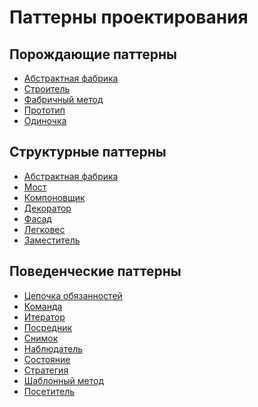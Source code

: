 # Паттерны проектирования 

## Порождающие паттерны

* [Абстрактная фабрика]()
* [Строитель]()
* [Фабричный метод]()
* [Прототип]()
* [Одиночка]()

## Структурные паттерны

* [Абстрактная фабрика]() 
* [Мост]()
* [Компоновщик ]()
* [Декоратор ]()
* [Фасад ]()
* [Легковес ]()
* [Заместитель ]()

## Поведенческие паттерны

* [Цепочка обязанностей ]()
* [Команда ]()
* [Итератор ]()
* [Посредник ]()
* [Снимок ]()
* [Наблюдатель ]()
* [Состояние ]()
* [Стратегия ]()
* [Шаблонный метод ]()
* [Посетитель ]()


